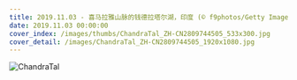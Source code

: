 ```yaml
---
title: 2019.11.03 - 喜马拉雅山脉的钱德拉塔尔湖，印度 (© f9photos/Getty Images Plus)
date: 2019.11.03 00:00:00
cover_index: /images/thumbs/ChandraTal_ZH-CN2809744505_533x300.jpg
cover_detail: /images/ChandraTal_ZH-CN2809744505_1920x1080.jpg
---
```


![ChandraTal](/images/ChandraTal_ZH-CN2809744505_1920x1080.jpg)
